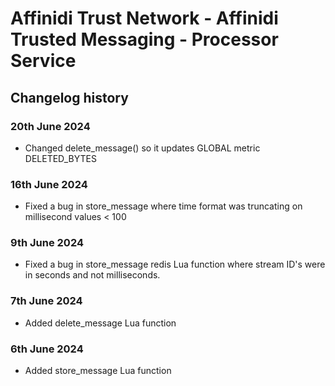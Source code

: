 # Affinidi Trust Network - Affinidi Trusted Messaging - Processor Service

## Changelog history

### 20th June 2024

* Changed delete_message() so it updates GLOBAL metric DELETED_BYTES

### 16th June 2024

* Fixed a bug in store_message where time format was truncating on millisecond values < 100

### 9th June 2024

* Fixed a bug in store_message redis Lua function where stream ID's were in seconds and not milliseconds.

### 7th June 2024

* Added delete_message Lua function

### 6th June 2024

* Added store_message Lua function
